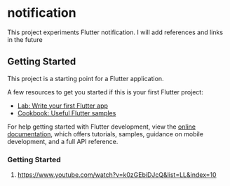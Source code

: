 # notification

This project experiments Flutter notification. I will add references and links in the future

## Getting Started

This project is a starting point for a Flutter application.

A few resources to get you started if this is your first Flutter project:

- [Lab: Write your first Flutter app](https://docs.flutter.dev/get-started/codelab)
- [Cookbook: Useful Flutter samples](https://docs.flutter.dev/cookbook)

For help getting started with Flutter development, view the
[online documentation](https://docs.flutter.dev/), which offers tutorials,
samples, guidance on mobile development, and a full API reference.


### Getting Started

1. https://www.youtube.com/watch?v=k0zGEbiDJcQ&list=LL&index=10